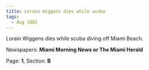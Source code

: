 ```yaml
---  
title: Lorain Wiggens dies while scuba  
tags:  
  - Aug 1982  
---  
```

  
Lorain Wiggens dies while scuba diving off Miami Beach.  
  
Newspapers: **Miami Morning News or The Miami Herald**  
  
Page: **1**, Section: **B** 
